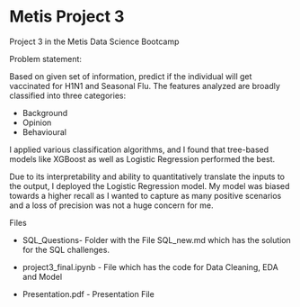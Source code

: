 # Metis Project 3 
Project 3 in the Metis Data Science Bootcamp

Problem statement: 

Based on given set of information, predict if the individual will get vaccinated for H1N1 and Seasonal Flu. The features analyzed are broadly classified into three categories:

* Background 
* Opinion 
* Behavioural 

I applied various classification algorithms, and I found that tree-based models like XGBoost as well as Logistic Regression performed the best.

Due to its interpretability and ability to quantitatively translate the inputs to the output, I deployed the Logistic Regression model. My model was biased towards a higher recall as I wanted to capture as many positive scenarios and a loss of precision was not a huge concern for me.

Files
* SQL_Questions- Folder with the File SQL_new.md which has the solution for the SQL challenges.

* project3_final.ipynb - File which has the code for Data Cleaning, EDA and Model

* Presentation.pdf - Presentation File 
